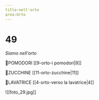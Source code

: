 ```yaml
---
title:nell'orto
area:Orto
---
```

# 49
_Siamo nell'orto_

👀POMODORI [[9-orto-i pomodori|9]]

👀ZUCCHINE [[11-orto-zucchine|11]]

👣LAVATRICE [[4-orto-verso la lavatrice|4]]

![[foto_29.jpg]]